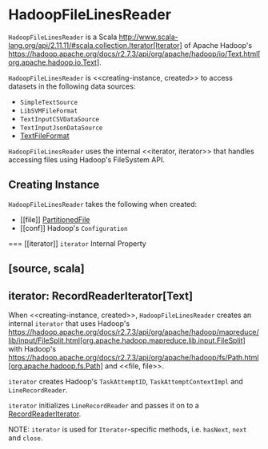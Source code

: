 # HadoopFileLinesReader

`HadoopFileLinesReader` is a Scala http://www.scala-lang.org/api/2.11.11/#scala.collection.Iterator[Iterator] of Apache Hadoop's https://hadoop.apache.org/docs/r2.7.3/api/org/apache/hadoop/io/Text.html[org.apache.hadoop.io.Text].

`HadoopFileLinesReader` is <<creating-instance, created>> to access datasets in the following data sources:

* `SimpleTextSource`
* `LibSVMFileFormat`
* `TextInputCSVDataSource`
* `TextInputJsonDataSource`
* [TextFileFormat](TextFileFormat.md)

`HadoopFileLinesReader` uses the internal <<iterator, iterator>> that handles accessing files using Hadoop's FileSystem API.

## Creating Instance

`HadoopFileLinesReader` takes the following when created:

* [[file]] [PartitionedFile](PartitionedFile.md)
* [[conf]] Hadoop's `Configuration`

=== [[iterator]] `iterator` Internal Property

[source, scala]
----
iterator: RecordReaderIterator[Text]
----

When <<creating-instance, created>>, `HadoopFileLinesReader` creates an internal `iterator` that uses Hadoop's https://hadoop.apache.org/docs/r2.7.3/api/org/apache/hadoop/mapreduce/lib/input/FileSplit.html[org.apache.hadoop.mapreduce.lib.input.FileSplit] with Hadoop's https://hadoop.apache.org/docs/r2.7.3/api/org/apache/hadoop/fs/Path.html[org.apache.hadoop.fs.Path] and <<file, file>>.

`iterator` creates Hadoop's `TaskAttemptID`, `TaskAttemptContextImpl` and `LineRecordReader`.

`iterator` initializes `LineRecordReader` and passes it on to a [RecordReaderIterator](RecordReaderIterator.md).

NOTE: `iterator` is used for ``Iterator``-specific methods, i.e. `hasNext`, `next` and `close`.
